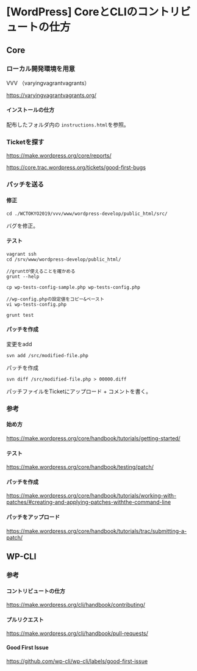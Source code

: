 # [WordPress] CoreとCLIのコントリビュートの仕方

## Core
### ローカル開発環境を用意

VVV （varyingvagrantvagrants）

https://varyingvagrantvagrants.org/

#### インストールの仕方
配布したフォルダ内の `instructions.html`を参照。

### Ticketを探す

https://make.wordpress.org/core/reports/

https://core.trac.wordpress.org/tickets/good-first-bugs

### パッチを送る
#### 修正
`cd ./WCTOKYO2019/vvv/www/wordpress-develop/public_html/src/`

バグを修正。

#### テスト
```
vagrant ssh
cd /srv/www/wordpress-develop/public_html/

//gruntが使えることを確かめる
grunt --help

cp wp-tests-config-sample.php wp-tests-config.php

//wp-config.phpの設定値をコピー&ペースト
vi wp-tests-config.php

grunt test
```

#### パッチを作成

変更をadd

`svn add /src/modified-file.php`

パッチを作成

`svn diff /src/modified-file.php > 00000.diff`

パッチファイルをTicketにアップロード + コメントを書く。

### 参考
#### 始め方
https://make.wordpress.org/core/handbook/tutorials/getting-started/
#### テスト
https://make.wordpress.org/core/handbook/testing/patch/
#### パッチを作成
https://make.wordpress.org/core/handbook/tutorials/working-with-patches/#creating-and-applying-patches-withthe-command-line
#### パッチをアップロード
https://make.wordpress.org/core/handbook/tutorials/trac/submitting-a-patch/


## WP-CLI
### 参考
#### コントリビュートの仕方
https://make.wordpress.org/cli/handbook/contributing/
#### プルリクエスト
https://make.wordpress.org/cli/handbook/pull-requests/
#### Good First Issue
https://github.com/wp-cli/wp-cli/labels/good-first-issue

